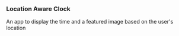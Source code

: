### Location Aware Clock

An app to display the time and a featured image based on the user's location
